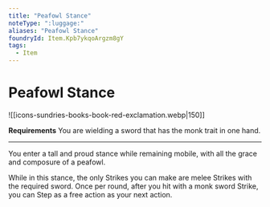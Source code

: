 ```yaml
---
title: "Peafowl Stance"
noteType: ":luggage:"
aliases: "Peafowl Stance"
foundryId: Item.Kpb7ykqoArgzm8gY
tags:
  - Item
---
```


# Peafowl Stance
![[icons-sundries-books-book-red-exclamation.webp|150]]

**Requirements** You are wielding a sword that has the monk trait in one hand.

* * *

You enter a tall and proud stance while remaining mobile, with all the grace and composure of a peafowl.

While in this stance, the only Strikes you can make are melee Strikes with the required sword. Once per round, after you hit with a monk sword Strike, you can Step as a free action as your next action.
